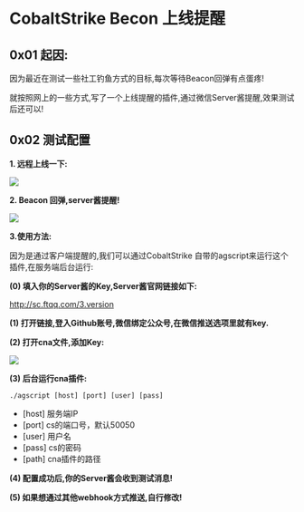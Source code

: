 # CobaltStrike Becon 上线提醒

## 0x01 起因:

因为最近在测试一些社工钓鱼方式的目标,每次等待Beacon回弹有点蛋疼!

就按照网上的一些方式,写了一个上线提醒的插件,通过微信Server酱提醒,效果测试后还可以! 

## 0x02 测试配置

<b> 1. 远程上线一下:</b>

![](https://loecho.oss-cn-beijing.aliyuncs.com/BlogImg20200421145137.png)

<b> 2. Beacon 回弹,server酱提醒!</b>

![](https://loecho.oss-cn-beijing.aliyuncs.com/BlogImg20200421145927.png)

<b>3.使用方法:</b>

因为是通过客户端提醒的,我们可以通过CobaltStrike 自带的agscript来运行这个插件,在服务端后台运行:

**(0) 填入你的Server酱的Key,Server酱官网链接如下:**

http://sc.ftqq.com/3.version


**(1) 打开链接,登入Github账号,微信绑定公众号,在微信推送选项里就有key.**

**(2) 打开cna文件,添加Key:**

![](https://loecho.oss-cn-beijing.aliyuncs.com/BlogImg20200421150846.png)

**(3) 后台运行cna插件:**

```
./agscript [host] [port] [user] [pass] 
```

- [host] 服务端IP
- [port] cs的端口号，默认50050
- [user] 用户名
- [pass] cs的密码
- [path] cna插件的路径

**(4) 配置成功后,你的Server酱会收到测试消息!**

**(5) 如果想通过其他webhook方式推送,自行修改!**






